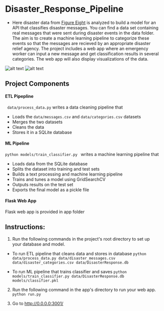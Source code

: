# Disaster_Response_Pipeline

- Here disaster data from [Figure Eight](https://appen.com/) is analyzed to build a model for an API that classifies disaster messages. 
You can find a data set containing real messages that were sent during disaster events in the data folder. The aim is to create a machine learning pipeline to categorize these events so that the messages are recieved by an appropriate disaster relief agency. The project includes a web app where an emergency worker can input a new message and get classification results in several categories. The web app will also display visualizations of the data. 

![alt text](https://github.com/pxr-meridaDisaster_Response_Pipeline/figs/disaster-response-project1.png?raw=true "Optional Title")
![alt text](https://github.com/pxr-meridaDisaster_Response_Pipeline/figs/disaster-response-project2.png?raw=true "Optional Title")

## Project Components 

#### ETL Pipepline 
``` data/process_data.py```  writes a data cleaning pipeline that
- Loads the ```data/messages.csv``` and ```data/categories.csv``` datasets
- Merges the two datasets
- Cleans the data
- Stores it in a SQLite database

#### ML Pipeline 
```python models/train_classifier.py ``` writes a machine learning pipeline that 
- Loads data from the SQLite database
- Splits the dataset into training and test sets
- Builds a text processing and machine learning pipeline
- Trains and tunes a model using GridSearchCV
- Outputs results on the test set
- Exports the final model as a pickle file

#### Flask Web App
Flask web app is provided in app folder 


## Instructions:

1. Run the following commands in the project's root directory to set up your database and model.

- To run ETL pipeline that cleans data and stores in database 
``` python data/process_data.py data/disaster_messages.csv data/disaster_categories.csv data/DisasterResponse.db ```

- To run ML pipeline that trains classifier and saves 
```python models/train_classifier.py data/DisasterResponse.db models/classifier.pkl``` 

2. Run the following command in the app's directory to run your web app. 
```python run.py```

3. Go to http://0.0.0.0:3001/
